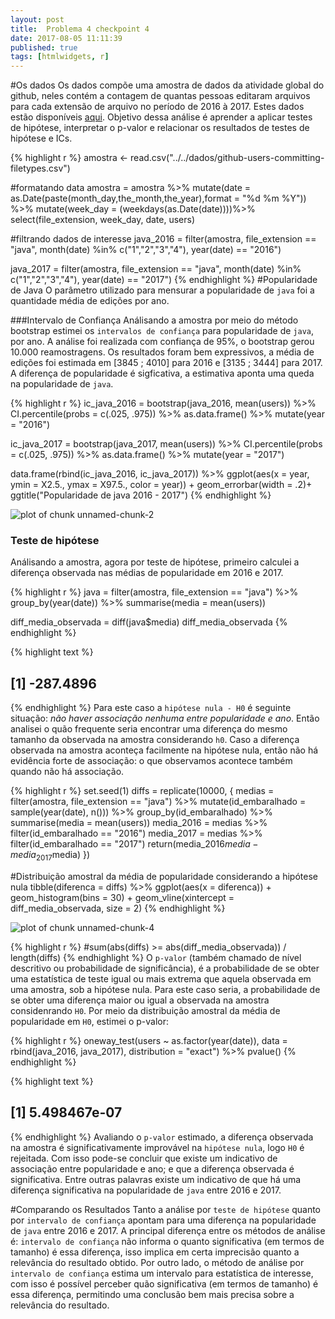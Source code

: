 ```yaml
---
layout: post
title:  Problema 4 checkpoint 4
date: 2017-08-05 11:11:39
published: true
tags: [htmlwidgets, r]
---
```


#Os dados
Os dados compõe uma amostra de dados da atividade global do github, neles contém a contagem de quantas pessoas editaram arquivos para cada extensão de arquivo no período de 2016 à 2017. Estes dados estão disponíveis [aqui](https://raw.githubusercontent.com/nazareno/fpcc2/master/datasets/github-users-committing-filetypes.csv). Objetivo dessa análise  é aprender a aplicar testes de hipótese, interpretar o p-valor e relacionar os resultados de testes de hipótese e ICs.

{% highlight r %}
amostra <- read.csv("../../dados/github-users-committing-filetypes.csv")

#formatando data
amostra = amostra %>%
        mutate(date = as.Date(paste(month_day,the_month,the_year),format = "%d %m %Y")) %>%
        mutate(week_day = (weekdays(as.Date(date))))%>%
        select(file_extension, week_day, date, users) 

#filtrando dados de interesse
java_2016 = filter(amostra, file_extension == "java", 
                          month(date) %in% c("1","2","3","4"),
                          year(date) == "2016") 

java_2017 = filter(amostra, file_extension == "java",
                          month(date) %in% c("1","2","3","4"),
                          year(date) == "2017") 
{% endhighlight %}
#Popularidade de Java
O parâmetro utilizado para mensurar a popularidade de `java` foi a quantidade média de edições por ano.

###Intervalo de Confiança
Análisando a amostra por meio do método bootstrap estimei os `intervalos de confiança` para popularidade de `java`, por ano. A análise foi realizada com confiança de 95%, o bootstrap gerou 10.000 reamostragens. Os resultados foram bem expressivos, a média de edições foi estimada em [3845 ; 4010] para 2016 e [3135 ; 3444] para 2017. A diferença de popularidade é sigficativa, a estimativa aponta uma queda na popularidade de `java`.

{% highlight r %}
ic_java_2016 =  bootstrap(java_2016, mean(users)) %>% 
                    CI.percentile(probs = c(.025, .975)) %>% 
                    as.data.frame() %>%
                    mutate(year = "2016")
 
ic_java_2017 =  bootstrap(java_2017, mean(users)) %>% 
                    CI.percentile(probs = c(.025, .975)) %>% 
                    as.data.frame() %>%
                    mutate(year = "2017")

data.frame(rbind(ic_java_2016, ic_java_2017)) %>% 
  ggplot(aes(x = year, ymin = X2.5., ymax = X97.5., color = year)) + 
  geom_errorbar(width = .2)+
  ggtitle("Popularidade de java 2016 - 2017")
{% endhighlight %}

![plot of chunk unnamed-chunk-2](/portifolioAnaliseDeDados/figure/source/posts/2017-08-08-problema4-checkpoint4/unnamed-chunk-2-1.png)

### Teste de hipótese
Análisando a amostra, agora por teste de hipótese, primeiro calculei a diferença observada nas médias de popularidade em 2016 e 2017. 

{% highlight r %}
java = filter(amostra, file_extension == "java") %>% 
        group_by(year(date)) %>% 
        summarise(media = mean(users))

diff_media_observada = diff(java$media)
diff_media_observada
{% endhighlight %}



{% highlight text %}
## [1] -287.4896
{% endhighlight %}
Para este caso a `hipótese nula - H0` é seguinte situação: *não haver associação nenhuma entre popularidade e ano*. Então analisei o quão frequente seria encontrar uma diferença do mesmo tamanho da observada na amostra considerando `h0`. Caso a diferença observada na amostra aconteça facilmente na hipótese nula, então não há evidência forte de associação: o que observamos acontece também quando não há associação. 

{% highlight r %}
set.seed(1)
diffs = replicate(10000, {
  medias = filter(amostra, file_extension == "java") %>% 
    mutate(id_embaralhado = sample(year(date), n())) %>% 
    group_by(id_embaralhado) %>% 
    summarise(media = mean(users))
  media_2016 = medias %>% 
    filter(id_embaralhado == "2016")
  media_2017 = medias %>% 
    filter(id_embaralhado == "2017")
  return(media_2016$media - media_2017$media)
})

#Distribuição amostral da média de popularidade considerando a hipótese nula
tibble(diferenca = diffs) %>% 
  ggplot(aes(x = diferenca)) + 
  geom_histogram(bins = 30) + 
  geom_vline(xintercept = diff_media_observada, size = 2)
{% endhighlight %}

![plot of chunk unnamed-chunk-4](/portifolioAnaliseDeDados/figure/source/posts/2017-08-08-problema4-checkpoint4/unnamed-chunk-4-1.png)

{% highlight r %}
#sum(abs(diffs) >= abs(diff_media_observada)) / length(diffs)
{% endhighlight %}
O `p-valor` (também chamado de nível descritivo ou probabilidade de significância), é a probabilidade de se obter uma estatística de teste igual ou mais extrema que aquela observada em uma amostra, sob a hipótese nula. Para este caso seria,  a probabilidade de se obter uma diferença maior ou igual a observada na amostra considenrando `H0`. Por meio da distribuição amostral da média de popularidade em `H0`, estimei o p-valor:

{% highlight r %}
oneway_test(users ~ as.factor(year(date)), 
            data = rbind(java_2016, java_2017), 
            distribution = "exact") %>% 
            pvalue()
{% endhighlight %}



{% highlight text %}
## [1] 5.498467e-07
{% endhighlight %}
Avaliando o `p-valor` estimado, a diferença observada na amostra é significativamente improvável na `hipótese nula`, logo `H0` é rejeitada. Com isso pode-se concluir que existe um indicativo de associação entre popularidade e ano; e que a diferença observada é significativa. Entre outras palavras existe um indicativo de que há uma diferença significativa na popularidade de `java` entre 2016 e 2017. 

#Comparando os Resultados
Tanto a análise por `teste de hipótese` quanto  por `intervalo de confiança` apontam para uma diferença na popularidade de `java` entre 2016 e 2017. A principal diferença entre os métodos de análise é: `intervalo de confiança` não informa o quanto significativa (em termos de tamanho) é essa diferença, isso implica em certa imprecisão quanto a relevância do resultado obtido. Por outro lado, o método de análise por `intervalo de confiança` estima um intervalo para estatística de interesse, com isso é possível perceber quão significativa (em termos de tamanho) é essa diferença, permitindo uma conclusão bem mais precisa sobre a relevância do resultado.
